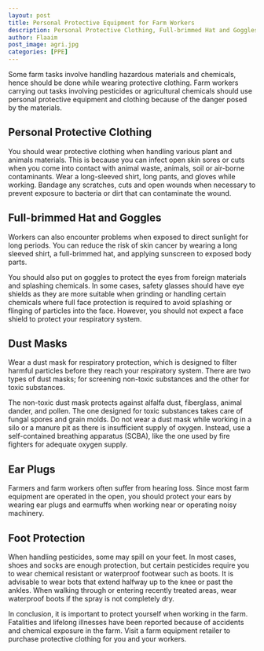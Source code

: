 ```yaml
---
layout: post
title: Personal Protective Equipment for Farm Workers
description: Personal Protective Clothing, Full-brimmed Hat and Goggles, Dust Masks, Ear Plugs, Foot Protection.
author: Flaaim
post_image: agri.jpg
categories: [PPE]
---
```


Some farm tasks involve handling hazardous materials and chemicals, hence should be done while wearing protective clothing. Farm workers carrying out tasks involving pesticides or agricultural chemicals should use personal protective equipment and clothing because of the danger posed by the materials.

## Personal Protective Clothing

You should wear protective clothing when handling various plant and animals materials. This is because you can infect open skin sores or cuts when you come into contact with animal waste, animals, soil or air-borne contaminants. Wear a long-sleeved shirt, long pants, and gloves while working. Bandage any scratches, cuts and open wounds when necessary to prevent exposure to bacteria or dirt that can contaminate the wound.

## Full-brimmed Hat and Goggles

Workers can also encounter problems when exposed to direct sunlight for long periods. You can reduce the risk of skin cancer by wearing a long sleeved shirt, a full-brimmed hat, and applying sunscreen to exposed body parts.

You should also put on goggles to protect the eyes from foreign materials and splashing chemicals. In some cases, safety glasses should have eye shields as they are more suitable when grinding or handling certain chemicals where full face protection is required to avoid splashing or flinging of particles into the face. However, you should not expect a face shield to protect your respiratory system.

## Dust Masks

Wear a dust mask for respiratory protection, which is designed to filter harmful particles before they reach your respiratory system. There are two types of dust masks; for screening non-toxic substances and the other for toxic substances.

The non-toxic dust mask protects against alfalfa dust, fiberglass, animal dander, and pollen. The one designed for toxic substances takes care of fungal spores and grain molds. Do not wear a dust mask while working in a silo or a manure pit as there is insufficient supply of oxygen. Instead, use a self-contained breathing apparatus (SCBA), like the one used by fire fighters for adequate oxygen supply.

## Ear Plugs

Farmers and farm workers often suffer from hearing loss. Since most farm equipment are operated in the open, you should protect your ears by wearing ear plugs and earmuffs when working near or operating noisy machinery.

## Foot Protection

When handling pesticides, some may spill on your feet. In most cases, shoes and socks are enough protection, but certain pesticides require you to wear chemical resistant or waterproof footwear such as boots. It is advisable to wear bots that extend halfway up to the knee or past the ankles. When walking through or entering recently treated areas, wear waterproof boots if the spray is not completely dry.

In conclusion, it is important to protect yourself when working in the farm. Fatalities and lifelong illnesses have been reported because of accidents and chemical exposure in the farm. Visit a farm equipment retailer to purchase protective clothing for you and your workers.
